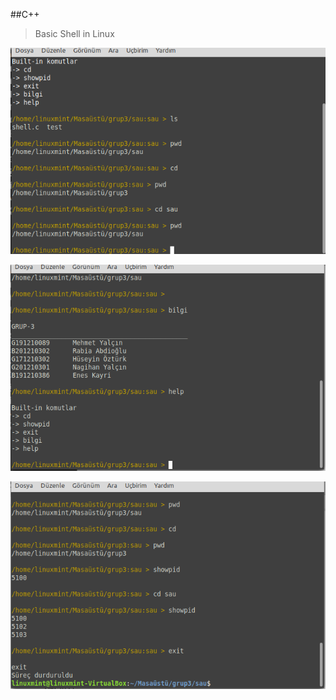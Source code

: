 
##C++

> Basic Shell in Linux


![alt text](https://github.com/rabiaabdioglu/Odevler/blob/main/IsletimSistemleri/1.png)



![alt text](https://github.com/rabiaabdioglu/Odevler/blob/main/IsletimSistemleri/2.png)



![alt text](https://github.com/rabiaabdioglu/Odevler/blob/main/IsletimSistemleri/3.png)

